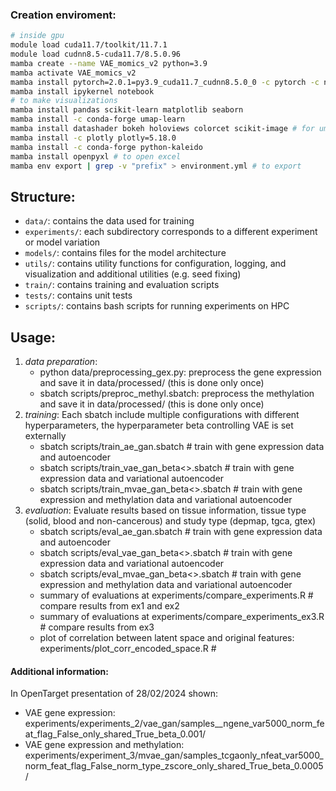 ### Creation enviroment:
```bash
# inside gpu
module load cuda11.7/toolkit/11.7.1
module load cudnn8.5-cuda11.7/8.5.0.96
mamba create --name VAE_momics_v2 python=3.9
mamba activate VAE_momics_v2
mamba install pytorch=2.0.1=py3.9_cuda11.7_cudnn8.5.0_0 -c pytorch -c nvidia
mamba install ipykernel notebook
# to make visualizations
mamba install pandas scikit-learn matplotlib seaborn
mamba install -c conda-forge umap-learn
mamba install datashader bokeh holoviews colorcet scikit-image # for umap plot
mamba install -c plotly plotly=5.18.0
mamba install -c conda-forge python-kaleido
mamba install openpyxl # to open excel
mamba env export | grep -v "prefix" > environment.yml # to export 
```

## Structure:
- `data/`: contains the data used for training
- `experiments/`: each subdirectory corresponds to a different experiment or model variation 
- `models/`: contains files for the model architecture
- `utils/`: contains utility functions for configuration, logging, and visualization and additional utilities (e.g. seed fixing)
- `train/`: contains training and evaluation scripts
- `tests/`: contains unit tests
- `scripts/`: contains bash scripts for running experiments on HPC

## Usage:
1. *data preparation*:
    - python data/preprocessing_gex.py: preprocess the gene expression and save it in data/processed/ (this is done only once)
    - sbatch scripts/preproc_methyl.sbatch: preprocess the methylation and save it in data/processed/ (this is done only once)
2. *training*:
    Each sbatch include multiple configurations with different hyperparameters, the hyperparameter beta controlling VAE is set externally
    - sbatch scripts/train_ae_gan.sbatch  # train with gene expression data and autoencoder
    - sbatch scripts/train_vae_gan_beta<>.sbatch # train with gene expression data and variational autoencoder
    - sbatch scripts/train_mvae_gan_beta<>.sbatch  # train with gene expression and methylation data and variational autoencoder
3. *evaluation*: 
    Evaluate results based on tissue information, tissue type (solid, blood and non-cancerous) and study type (depmap, tgca, gtex)
    - sbatch scripts/eval_ae_gan.sbatch  # train with gene expression data and autoencoder
    - sbatch scripts/eval_vae_gan_beta<>.sbatch # train with gene expression data and variational autoencoder
    - sbatch scripts/eval_mvae_gan_beta<>.sbatch  # train with gene expression and methylation data and variational autoencoder
    - summary of evaluations at experiments/compare_experiments.R # compare results from ex1 and ex2
    - summary of evaluations at experiments/compare_experiments_ex3.R # compare results from ex3
    - plot of correlation between latent space and original features: experiments/plot_corr_encoded_space.R # 

#### Additional information:
In OpenTarget presentation of 28/02/2024 shown:
- VAE gene expression: experiments/experiments_2/vae_gan/samples__ngene_var5000_norm_feat_flag_False_only_shared_True_beta_0.001/
- VAE gene expression and methylation: experiments/experiment_3/mvae_gan/samples_tcgaonly_nfeat_var5000_norm_feat_flag_False_norm_type_zscore_only_shared_True_beta_0.0005/
